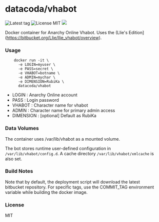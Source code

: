 datacoda/vhabot
=================
![Latest tag](https://img.shields.io/github/tag/datacoda/docker-vhabot.svg?style=flat)
![License MIT](https://img.shields.io/badge/license-MIT-blue.svg?style=flat)
[![](https://badge.imagelayers.io/datacoda/vhabot:latest.svg)](https://imagelayers.io/?images=datacoda/vhabot:latest 'Get your own badge on imagelayers.io')

Docker container for Anarchy Online Vhabot.  Uses the (Llie's Edition](https://bitbucket.org/Llie/llie_vhabot/overview).


### Usage

        docker run -it \
          -e LOGIN=myuser \
          -e PASS=secret \
          -e VHABOT=botname \
          -e ADMIN=mychar \
          -e DIMENSION=RubiKa \
          datacoda/vhabot

* LOGIN : Anarchy Online account
* PASS : Login password
* VHABOT : Character name for vhabot
* ADMIN : Character name for primary admin access
* DIMENSION : [optional] Default as RubiKa

### Data Volumes

The container uses /var/lib/vhabot as a mounted volume.

The bot stores runtime user-defined configuration in `/var/lib/vhabot/config.d`.
A cache directory `/var/lib/vhabot/xmlcache` is also set.


### Build Notes

Note that by default, the deployment script will download the latest bitbucket
repository.  For specific tags, use the COMMIT_TAG environment variable while
building the docker image.

### License

MIT